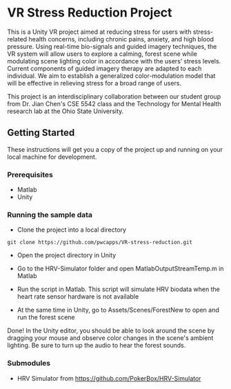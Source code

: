 # VR Stress Reduction Project

This is a Unity VR project aimed at reducing stress for users with stress-related health concerns, including chronic pains, anxiety, and high blood pressure. Using real-time bio-signals and guided imagery techniques, the VR system will allow users to explore a calming, forest scene while modulating scene lighting color in accordance with the users’ stress levels. Current components of guided imagery therapy are adapted to each individual. We aim to establish a generalized color-modulation model that will be effective in relieving stress for a broad range of users.

This project is an interdisciplinary collaboration between our student group from Dr. Jian Chen's CSE 5542 class and the Technology for Mental Health research lab at the Ohio State University.


## Getting Started

These instructions will get you a copy of the project up and running on your local machine for development.


### Prerequisites

- Matlab
- Unity


### Running the sample data

- Clone the project into a local directory

```
git clone https://github.com/pwcapps/VR-stress-reduction.git
```

- Open the project directory in Unity

- Go to the HRV-Simulator folder and open MatlabOutputStreamTemp.m in Matlab

- Run the script in Matlab. This script will simulate HRV biodata when the heart rate sensor hardware is not available

- At the same time in Unity, go to Assets/Scenes/ForestNew to open and run the forest scene

Done! In the Unity editor, you should be able to look around the scene by dragging your mouse and observe color changes in the scene's ambient lighting. Be sure to turn up the audio to hear the forest sounds.


### Submodules

- HRV Simulator from https://github.com/PokerBox/HRV-Simulator